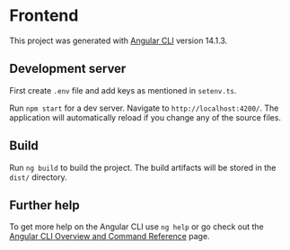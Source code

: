 # Frontend

This project was generated with [Angular CLI](https://github.com/angular/angular-cli) version 14.1.3.

## Development server

First create `.env` file and add keys as mentioned in `setenv.ts`.

Run ` npm start ` for a dev server. Navigate to `http://localhost:4200/`. The application will automatically reload if you change any of the source files.

## Build

Run `ng build` to build the project. The build artifacts will be stored in the `dist/` directory.
## Further help

To get more help on the Angular CLI use `ng help` or go check out the [Angular CLI Overview and Command Reference](https://angular.io/cli) page.